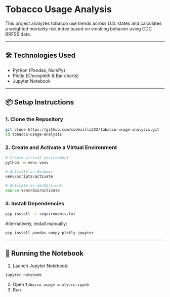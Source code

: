 # Tobacco Usage Analysis

This project analyzes tobacco use trends across U.S. states and calculates a weighted mortality risk index based on smoking behavior using CDC BRFSS data.

---

## 🛠️ Technologies Used

- Python (Pandas, NumPy)
- Plotly (Choropleth & Bar charts)
- Jupyter Notebook

---

## 📦 Setup Instructions

### 1. Clone the Repository

```bash
git clone https://github.com/codezilla322/tobacco-usage-analysis.git
cd tobacco-usage-analysis
```

### 2. Create and Activate a Virtual Environment

```bash
# Create virtual environment
python -m venv venv

# Activate on Windows
venv\Scripts\activate

# Activate on macOS/Linux
source venv/bin/activate
```

### 3. Install Dependencies

```bash
pip install -r requirements.txt
```

Alternatively, install manually:

```bash
pip install pandas numpy plotly jupyter
```

---

## 🚀 Running the Notebook

1. Launch Jupyter Notebook:

```bash
jupyter notebook
```

2. Open `Tobacco usage analysis.ipynb`
3. Run
